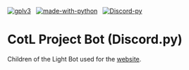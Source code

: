 [![gplv3](https://img.shields.io/badge/Licensed%20under-GPLv3-blue.svg?style=for-the-badge)](./COPYING.md) &nbsp;
[![made-with-python](https://img.shields.io/badge/Made%20with-Python-1f425f.svg?style=for-the-badge)](https://www.python.org/) &nbsp;
[![Discord-py](https://img.shields.io/pypi/v/discord.py.svg?label=Discord.py&color=018B23&style=for-the-badge)](https://discordpy.readthedocs.io/en/latest/index.html)
# CotL Project Bot (Discord.py)
Children of the Light Bot used for the [website](https://github.com/MathiasSven/CotL-Project-Django).

